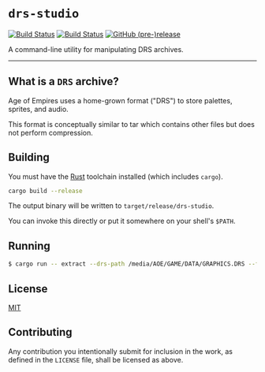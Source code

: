 # `drs-studio`

[![Build Status](https://travis-ci.org/ChariotEngine/drs-studio.svg?branch=master)](https://travis-ci.org/ChariotEngine/drs-studio) [![Build Status](https://ci.appveyor.com/api/projects/status/github/ChariotEngine/drs-studio?branch=master&svg=true)](https://ci.appveyor.com/project/ChariotEngine/drs-studio) [![GitHub (pre-)release](https://img.shields.io/github/release/ChariotEngine/drs-studio/all.svg)](https://github.com/ChariotEngine/drs-studio/releases)

A command-line utility for manipulating DRS archives.

---

## What is a `DRS` archive?

Age of Empires uses a home-grown format ("DRS") to store palettes, sprites, and audio.

This format is conceptually similar to tar which contains other files but does not perform compression.

## Building

You must have the [Rust](https://rust-lang.org) toolchain installed (which includes `cargo`).

```sh
cargo build --release
```

The output binary will be written to `target/release/drs-studio`.

You can invoke this directly or put it somewhere on your shell's `$PATH`.

## Running

```sh
$ cargo run -- extract --drs-path /media/AOE/GAME/DATA/GRAPHICS.DRS --file-name 00412.slp
```

## License

[MIT](LICENSE.md)

## Contributing

Any contribution you intentionally submit for inclusion in the work, as defined
in the `LICENSE` file, shall be licensed as above.
